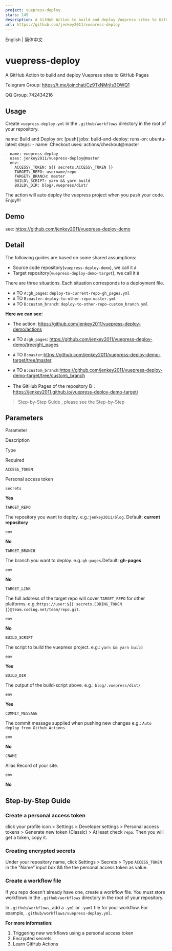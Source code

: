 ```yaml
---
project: vuepress-deploy
stars: 145
description: A GitHub Action to build and deploy Vuepress sites to GitHub Pages
url: https://github.com/jenkey2011/vuepress-deploy
---
```


English | 简体中文

vuepress-deploy
===============

A GitHub Action to build and deploy Vuepress sites to GitHub Pages

Telegram Group: https://t.me/joinchat/Cz9TxNMrjIs3OWQ1

QQ Group: 742434216

Usage
-----

Create `vuepress-deploy.yml` in the `.github/workflows` directory in the root of your repository.

name: Build and Deploy
on: \[push\]
jobs:
  build-and-deploy:
    runs-on: ubuntu-latest
    steps:
    - name: Checkout
      uses: actions/checkout@master

    - name: vuepress-deploy
      uses: jenkey2011/vuepress-deploy@master
      env:
        ACCESS\_TOKEN: ${{ secrets.ACCESS\_TOKEN }}
        TARGET\_REPO: username/repo
        TARGET\_BRANCH: master
        BUILD\_SCRIPT: yarn && yarn build
        BUILD\_DIR: blog/.vuepress/dist/

The action will auto deploy the vuepress project when you push your code. Enjoy!!!

Demo
----

see: https://github.com/jenkey2011/vuepress-deploy-demo

Detail
------

The following guides are based on some shared assumptions:

-   Source code repository(`vuepress-deploy-demo`), we call it `A`
-   Target repository(`vuepress-deploy-demo-target`), we call it `B`

There are three situations. Each situation corresponds to a deployment file.

-   `A` TO `A:gh_pages`: `deploy-to-current-repo-gh_pages.yml`
-   `A` TO `B:master`: `deploy-to-other-repo-master.yml`
-   `A` TO `B:custom_branch`: `deploy-to-other-repo-custom_branch.yml`

**Here we can see:**

-   The action: https://github.com/jenkey2011/vuepress-deploy-demo/actions
    
-   `A` TO `A:gh_pages`: https://github.com/jenkey2011/vuepress-deploy-demo/tree/gh\_pages
    
-   `A` TO `B:master`:https://github.com/jenkey2011/vuepress-deploy-demo-target/tree/master
    
-   `A` TO `B:custom_branch`:https://github.com/jenkey2011/vuepress-deploy-demo-target/tree/custom\_branch
    
-   The GitHub Pages of the repository B： https://jenkey2011.github.io/vuepress-deploy-demo-target/
    

> Step-by-Step Guide , please see the Step-by-Step

Parameters
----------

Parameter

Description

Type

Required

`ACCESS_TOKEN`

Personal access token

`secrets`

**Yes**

`TARGET_REPO`

The repository you want to deploy. e.g.:`jenkey2011/blog`. Default: **current repository**

`env`

**No**

`TARGET_BRANCH`

The branch you want to deploy. e.g.:`gh-pages`.Default: **gh-pages**

`env`

**No**

`TARGET_LINK`

The full address of the target repo will cover `TARGET_REPO` for other platforms. e.g.:`https://user:${{ secrets.CODING_TOKEN }}@team.coding.net/team/repo.git`.

`env`

**No**

`BUILD_SCRIPT`

The script to build the vuepress project. e.g.: `yarn && yarn build`

`env`

**Yes**

`BUILD_DIR`

The output of the build-script above. e.g.: `blog/.vuepress/dist/`

`env`

**Yes**

`COMMIT_MESSAGE`

The commit message supplied when pushing new changes e.g.: `Auto deploy from Github Actions`

`env`

**No**

`CNAME`

Alias Record of your site.

`env`

**No**

Step-by-Step Guide
------------------

### Create a personal access token

click your profile icon > Settings > Developer settings > Personal access tokens > Generate new token (Classic) > At least check `repo`. Then you will get a token, copy it.

### Creating encrypted secrets

Under your repository name, click Settings > Secrets > Type `ACCESS_TOKEN` in the "Name" input box && the the personal access token as value.

### Create a workflow file

If you repo doesn't already have one, create a workflow file. You must store workflows in the `.github/workflows` directory in the root of your repository.

In `.github/workflows`, add a `.yml` or `.yaml` file for your workflow. For example, `.github/workflows/vuepress-deploy.yml`.

**For more information**:

1.  Triggering new workflows using a personal access token
2.  Encrypted secrets
3.  Learn GitHub Actions
